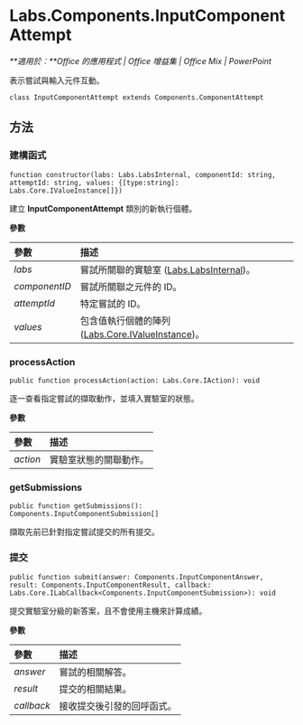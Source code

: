
# <a name="labs.components.inputcomponentattempt"></a>Labs.Components.InputComponentAttempt

 _**適用於︰**Office 的應用程式 | Office 增益集 | Office Mix | PowerPoint_

表示嘗試與輸入元件互動。

```
class InputComponentAttempt extends Components.ComponentAttempt
```


## <a name="methods"></a>方法




### <a name="constructor"></a>建構函式

 `function constructor(labs: Labs.LabsInternal, componentId: string, attemptId: string, values: {[type:string]: Labs.Core.IValueInstance[]})`

建立 **InputComponentAttempt** 類別的新執行個體。

 **參數**


|參數|描述|
|:-----|:-----|
| _labs_|嘗試所關聯的實驗室 ([Labs.LabsInternal](http://msdn.microsoft.com/library/599fb2c4-bb16-4422-84ad-10ed85a14018.aspx))。|
| _componentID_|嘗試所關聯之元件的 ID。|
| _attemptId_|特定嘗試的 ID。|
| _values_|包含值執行個體的陣列 ([Labs.Core.IValueInstance](../../reference/office-mix/labs.core.ivalueinstance.md))。|

### <a name="processaction"></a>processAction

 `public function processAction(action: Labs.Core.IAction): void`

逐一查看指定嘗試的擷取動作，並填入實驗室的狀態。

 **參數**


|參數|描述|
|:-----|:-----|
| _action_|實驗室狀態的關聯動作。|

### <a name="getsubmissions"></a>getSubmissions

 `public function getSubmissions(): Components.InputComponentSubmission[]`

擷取先前已針對指定嘗試提交的所有提交。


### <a name="submit"></a>提交

 `public function submit(answer: Components.InputComponentAnswer, result: Components.InputComponentResult, callback: Labs.Core.ILabCallback<Components.InputComponentSubmission>): void`

提交實驗室分級的新答案，且不會使用主機來計算成績。

 **參數**


|參數|描述|
|:-----|:-----|
| _answer_|嘗試的相關解答。|
| _result_|提交的相關結果。|
| _callback_|接收提交後引發的回呼函式。|
